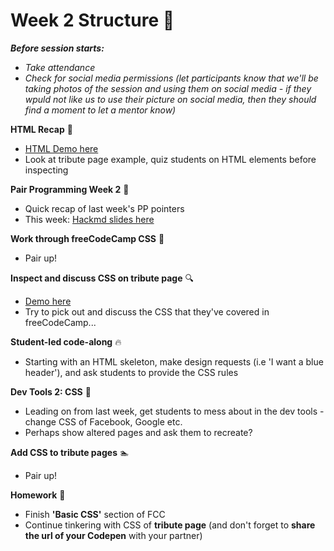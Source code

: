 # Week 2 Structure :hatched_chick:

**_Before session starts:_**

- _Take attendance_
- _Check for social media permissions (let participants know that we'll be taking photos of the session and using them on social media - if they wpuld not like us to use their picture on social media, then they should find a moment to let a mentor know)_

**HTML Recap** :pencil:

- [HTML Demo here](https://codepen.io/charlielafosse/pen/pGVZQb)
- Look at tribute page example, quiz students on HTML elements before inspecting

**Pair Programming Week 2** :two_women_holding_hands:

- Quick recap of last week's PP pointers
- This week: [Hackmd slides here](https://hackmd.io/XmbOEh1ZSyuezb-G5l7TaQ)

**Work through freeCodeCamp CSS** :palm_tree:

- Pair up!

**Inspect and discuss CSS on tribute page** :mag:

- [Demo here](https://codepen.io/charlielafosse/pen/PVeEON)
- Try to pick out and discuss the CSS that they've covered in freeCodeCamp...

**Student-led code-along** :fire:

- Starting with an HTML skeleton, make design requests (i.e 'I want a blue header'), and ask students to provide the CSS rules

**Dev Tools 2: CSS** :hammer:

- Leading on from last week, get students to mess about in the dev tools - change CSS of Facebook, Google etc.
- Perhaps show altered pages and ask them to recreate?

**Add CSS to tribute pages** :swimmer:

- Pair up!

**Homework** :apple:

- Finish **'Basic CSS'** section of FCC
- Continue tinkering with CSS of **tribute page** (and don't forget to **share the url of your Codepen** with your partner)
